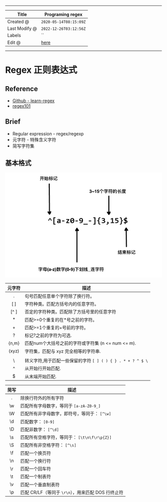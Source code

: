 -----

| Title         | Programing regex                                     |
| ------------- | ---------------------------------------------------- |
| Created @     | `2020-05-14T08:15:09Z`                               |
| Last Modify @ | `2022-12-26T03:12:56Z`                               |
| Labels        | \`\`                                                 |
| Edit @        | [here](https://github.com/junxnone/xwiki/issues/206) |

-----

# Regex 正则表达式

## Reference

  - [Github - learn-regex](https://github.com/ziishaned/learn-regex)
  - [regex101](https://regex101.com/)

## Brief

  - Regular expression - regex/regexp
  - 元字符 - 特殊含义字符
  - 简写字符集

## 基本格式

![image](media/816b89f9392b217659af73eafce1a488fbb094cc.png)

|  元字符   | 描述                                                            |
| :----: | ------------------------------------------------------------- |
|   .    | 句号匹配任意单个字符除了换行符。                                              |
| \[ \]  | 字符种类。匹配方括号内的任意字符。                                             |
| \[^ \] | 否定的字符种类。匹配除了方括号里的任意字符                                         |
|   \*   | 匹配\>=0个重复的在\*号之前的字符。                                          |
|   \+   | 匹配\>=1个重复的+号前的字符。                                             |
|   ?    | 标记?之前的字符为可选.                                                  |
| {n,m}  | 匹配num个大括号之前的字符或字符集 (n \<= num \<= m).                         |
| (xyz)  | 字符集，匹配与 xyz 完全相等的字符串.                                         |
|   |    | 或运算符，匹配符号前或后的字符.                                              |
|   \\   | 转义字符,用于匹配一些保留的字符 <code>\[ \] ( ) { } . \* + ? ^ $ \\ |</code> |
|   ^    | 从开始行开始匹配.                                                     |
|   $    | 从末端开始匹配.                                                      |

| 简写  | 描述                                 |
| :-: | ---------------------------------- |
|  .  | 除换行符外的所有字符                         |
| \\w | 匹配所有字母数字，等同于 `[a-zA-Z0-9_]`        |
| \\W | 匹配所有非字母数字，即符号，等同于： `[^\w]`         |
| \\d | 匹配数字： `[0-9]`                      |
| \\D | 匹配非数字： `[^\d]`                     |
| \\s | 匹配所有空格字符，等同于： `[\t\n\f\r\p{Z}]`    |
| \\S | 匹配所有非空格字符： `[^\s]`                 |
| \\f | 匹配一个换页符                            |
| \\n | 匹配一个换行符                            |
| \\r | 匹配一个回车符                            |
| \\t | 匹配一个制表符                            |
| \\v | 匹配一个垂直制表符                          |
| \\p | 匹配 CR/LF（等同于 `\r\n`），用来匹配 DOS 行终止符 |
